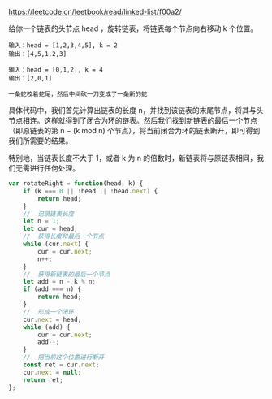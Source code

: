 https://leetcode.cn/leetbook/read/linked-list/f00a2/

给你一个链表的头节点 head ，旋转链表，将链表每个节点向右移动 k 个位置。

```
输入：head = [1,2,3,4,5], k = 2
输出：[4,5,1,2,3]

输入：head = [0,1,2], k = 4
输出：[2,0,1]
```

`一条蛇咬着蛇尾，然后中间砍一刀变成了一条新的蛇`

具体代码中，我们首先计算出链表的长度 n，并找到该链表的末尾节点，将其与头节点相连。这样就得到了闭合为环的链表。然后我们找到新链表的最后一个节点（即原链表的第 n − (k mod n) 个节点），将当前闭合为环的链表断开，即可得到我们所需要的结果。

特别地，当链表长度不大于 1，或者 k 为 n 的倍数时，新链表将与原链表相同，我们无需进行任何处理。

```js
var rotateRight = function(head, k) {
    if (k === 0 || !head || !head.next) {
        return head;
    }
    //  记录链表长度
    let n = 1;
    let cur = head;
    //  获得长度和最后一个节点
    while (cur.next) {
        cur = cur.next;
        n++;
    }
    //  获得新链表的最后一个节点
    let add = n - k % n;
    if (add === n) {
        return head;
    }
    //  形成一个闭环
    cur.next = head;
    while (add) {
        cur = cur.next;
        add--;
    }
    //  把当前这个位置进行断开
    const ret = cur.next;
    cur.next = null;
    return ret;
};

```